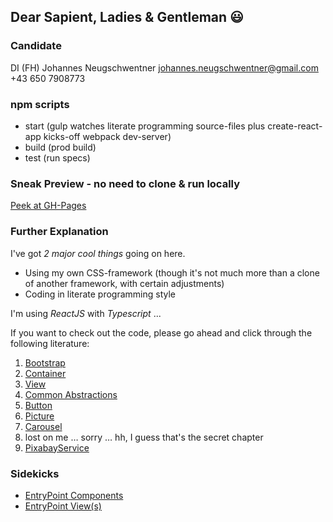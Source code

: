 ## Dear Sapient, Ladies & Gentleman :smiley:

### Candidate
DI (FH) Johannes Neugschwentner
johannes.neugschwentner@gmail.com
+43 650 7908773

### npm scripts
* start (gulp watches literate programming source-files plus create-react-app kicks-off webpack dev-server)
* build (prod build)
* test (run specs)

### Sneak Preview - no need to clone & run locally
[Peek at GH-Pages](https://joehannes-jobs.github.io/publicis.sapient)

### Further Explanation

I've got _2 major cool things_ going on here.
* Using my own CSS-framework (though it's not much more than a clone of another framework, with certain adjustments)
* Coding in literate programming style

I'm using _ReactJS_ with _Typescript_ ...

If you want to check out the code, please go ahead and click through the following literature:

1. [Bootstrap](./public/literature/bootstrap.md)
2. [Container](./public/literature/components/Container.md)
3. [View](./public/literature/views/CarouselDemo.md)
4. [Common Abstractions](./public/literature/components/Behaviours.md)
5. [Button](./public/literature/components/Button.md)
6. [Picture](./public/literature/components/Picture.md)
7. [Carousel](./public/literature/components/Carousel.md)
8. lost on me … sorry … hh, I guess that's the secret chapter
9. [PixabayService](./public/literature/services/pixabayService.md)

### Sidekicks
* [EntryPoint Components](./public/literature/components/EntryPoint.md)
* [EntryPoint View(s)](./public/literature/views/EntryPoint.md)
